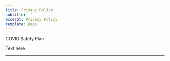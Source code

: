 ```yaml
---
title: Privacy Policy 
subtitle: ''
excerpt: Privacy Policy
template: page
---
```


COVID Safety Plan

Text here

---
